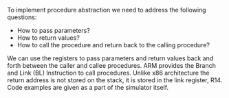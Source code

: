 To implement procedure abstraction we need to address the following questions:  

- How to pass parameters?  
- How to return values?  
- How to call the procedure and return back to the calling procedure?  

We can use the registers to pass parameters and return values back and forth between the caller and callee procedures. ARM provides the Branch and Link (BL) Instruction to call procedures. Unlike x86 architecture the return address is not stored on the stack, it is stored in the link register, R14. Code examples are given as a part of the simulator itself.  